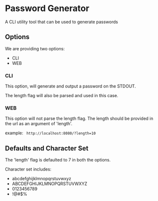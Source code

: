 # Password Generator

A CLI utility tool that can be used to generate passwords

## Options

We are providing two options:
- CLI
- WEB

### CLI
This option, will generate and output a password on the STDOUT.

The length flag will also be parsed and used in this case.

### WEB
This option will not parse the length flag. The length should be provided in the url as an argument of 'length'.

example: <code> http://localhost:8080/?length=10 </code>

## Defaults and Character Set

The 'length' flag is defaulted to 7 in both the options.

Character set includes:
- abcdefghijklmnopqrstuvwxyz
- ABCDEFGHIJKLMNOPQRSTUVWXYZ
- 0123456789
- !@#$%